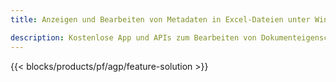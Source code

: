 ```yaml
---
title: Anzeigen und Bearbeiten von Metadaten in Excel-Dateien unter Windows, Linux und macOS 

description: Kostenlose App und APIs zum Bearbeiten von Dokumenteigenschaften von XLS- und XLSX-Dateien
---
```

{{< blocks/products/pf/agp/feature-solution >}} 

